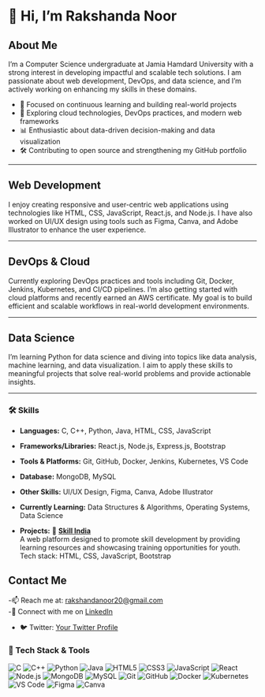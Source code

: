 # 👋 Hi, I’m Rakshanda Noor

## About Me
I’m a Computer Science undergraduate at Jamia Hamdard University with a strong interest in developing impactful and scalable tech solutions. I am passionate about web development, DevOps, and data science, and I’m actively working on enhancing my skills in these domains.

- 🎯 Focused on continuous learning and building real-world projects
- 🚀 Exploring cloud technologies, DevOps practices, and modern web frameworks
- 📊 Enthusiastic about data-driven decision-making and data visualization
- 🛠️ Contributing to open source and strengthening my GitHub portfolio

---

## Web Development
I enjoy creating responsive and user-centric web applications using technologies like HTML, CSS, JavaScript, React.js, and Node.js. I have also worked on UI/UX design using tools such as Figma, Canva, and Adobe Illustrator to enhance the user experience.

---

## DevOps & Cloud
Currently exploring DevOps practices and tools including Git, Docker, Jenkins, Kubernetes, and CI/CD pipelines. I’m also getting started with cloud platforms and recently earned an AWS certificate. My goal is to build efficient and scalable workflows in real-world development environments.

---

## Data Science
I’m learning Python for data science and diving into topics like data analysis, machine learning, and data visualization. I aim to apply these skills to meaningful projects that solve real-world problems and provide actionable insights.

---



### 🛠️ Skills

- **Languages:** C, C++, Python, Java, HTML, CSS, JavaScript  
- **Frameworks/Libraries:** React.js, Node.js, Express.js, Bootstrap  
- **Tools & Platforms:** Git, GitHub, Docker, Jenkins, Kubernetes, VS Code  
- **Database:** MongoDB, MySQL  
- **Other Skills:** UI/UX Design, Figma, Canva, Adobe Illustrator  
- **Currently Learning:** Data Structures & Algorithms, Operating Systems, Data Science  

- **Projects:**
🔹 **[Skill India](https://github.com/rakshanda33/skill-india-project)**  
A web platform designed to promote skill development by providing learning resources and showcasing training opportunities for youth.  
Tech stack: HTML, CSS, JavaScript, Bootstrap

## Contact Me
-📫 Reach me at: [rakshandanoor20@gmail.com](mailto:rakshandanoor20@gmail.com)  
-🔗 Connect with me on [LinkedIn](https://www.linkedin.com/in/rakshanda-noor-9aaa24291/)
- 🐦 Twitter: [Your Twitter Profile](https://x.com/Codedobby)


### 🧰 Tech Stack & Tools

![C](https://img.shields.io/badge/C-A8B9CC?style=for-the-badge&logo=c&logoColor=white)
![C++](https://img.shields.io/badge/C++-00599C?style=for-the-badge&logo=cplusplus&logoColor=white)
![Python](https://img.shields.io/badge/Python-3776AB?style=for-the-badge&logo=python&logoColor=white)
![Java](https://img.shields.io/badge/Java-ED8B00?style=for-the-badge&logo=openjdk&logoColor=white)
![HTML5](https://img.shields.io/badge/HTML5-E34F26?style=for-the-badge&logo=html5&logoColor=white)
![CSS3](https://img.shields.io/badge/CSS3-1572B6?style=for-the-badge&logo=css3&logoColor=white)
![JavaScript](https://img.shields.io/badge/JavaScript-F7DF1E?style=for-the-badge&logo=javascript&logoColor=black)
![React](https://img.shields.io/badge/React-20232A?style=for-the-badge&logo=react&logoColor=61DAFB)
![Node.js](https://img.shields.io/badge/Node.js-339933?style=for-the-badge&logo=nodedotjs&logoColor=white)
![MongoDB](https://img.shields.io/badge/MongoDB-4EA94B?style=for-the-badge&logo=mongodb&logoColor=white)
![MySQL](https://img.shields.io/badge/MySQL-00758F?style=for-the-badge&logo=mysql&logoColor=white)
![Git](https://img.shields.io/badge/Git-F05032?style=for-the-badge&logo=git&logoColor=white)
![GitHub](https://img.shields.io/badge/GitHub-181717?style=for-the-badge&logo=github&logoColor=white)
![Docker](https://img.shields.io/badge/Docker-2496ED?style=for-the-badge&logo=docker&logoColor=white)
![Kubernetes](https://img.shields.io/badge/Kubernetes-326CE5?style=for-the-badge&logo=kubernetes&logoColor=white)
![VS Code](https://img.shields.io/badge/VS%20Code-007ACC?style=for-the-badge&logo=visual-studio-code&logoColor=white)
![Figma](https://img.shields.io/badge/Figma-F24E1E?style=for-the-badge&logo=figma&logoColor=white)
![Canva](https://img.shields.io/badge/Canva-00C4CC?style=for-the-badge&logo=canva&logoColor=white)
